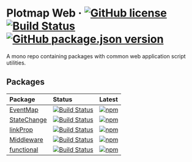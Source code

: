 # Plotmap Web &middot; [![GitHub license](https://img.shields.io/badge/license-MIT-blue.svg)](https://www.mit.edu/~amini/LICENSE.md) [![Build Status](https://travis-ci.com/jhorback/harbor-utils.svg?branch=master)](https://travis-ci.com/jhorback/harbor-utils) [![GitHub package.json version](https://img.shields.io/github/package-json/v/jhorback/harbor-utils)](https://github.com/jhorback/harbor-utils/releases)

A mono repo containing packages with common web application script utilities.

## Packages

| Package   | Status   | Latest
|:---       |:---      |:---
| [EventMap](https://github.com/plotmap-org/plotmap-web/tree/master/packages/EventMap) | [![Build Status](https://travis-ci.com/plotmap-org/plotmap-web.svg?branch=packages/EventMap)](https://travis-ci.com/plotmap-org/plotmap-web) | [![npm](https://img.shields.io/npm/v/@plotmap/eventmap)](https://www.npmjs.com/package/@plotmap/eventmap)
| [StateChange](https://github.com/plotmap-org/plotmap-web/tree/master/packages/StateChange) |[![Build Status](https://travis-ci.com/plotmap-org/plotmap-web.svg?branch=packages/StateChange)](https://travis-ci.com/plotmap-org/plotmap-web) | [![npm](https://img.shields.io/npm/v/@plotmap/statechange)](https://www.npmjs.com/package/@plotmap/statechange)
| [linkProp](https://github.com/plotmap-org/plotmap-web/tree/master/packages/linkProp) | [![Build Status](https://travis-ci.com/plotmap-org/plotmap-web.svg?branch=packages/linkProp)](https://travis-ci.com/plotmap-org/plotmap-web) | [![npm](https://img.shields.io/npm/v/@plotmap/linkprop)](https://www.npmjs.com/package/@plotmap/linkprop)
| [Middleware](https://github.com/plotmap-org/plotmap-web/tree/master/packages/Middleware) | [![Build Status](https://travis-ci.com/plotmap-org/plotmap-web.svg?branch=packages/Middleware)](https://travis-ci.com/plotmap-org/plotmap-web) | [![npm](https://img.shields.io/npm/v/@plotmap/middleware)](https://www.npmjs.com/package/@plotmap/middleware)
| [functional](https://github.com/plotmap-org/plotmap-web/tree/master/packages/functional) | [![Build Status](https://travis-ci.com/plotmap-org/plotmap-web.svg?branch=packages/functional)](https://travis-ci.com/plotmap-org/plotmap-web) | [![npm](https://img.shields.io/npm/v/@plotmap/functional)](https://www.npmjs.com/package/@plotmap/functional)


<!-- | [debounce](./packages/debounce/README.md) | | Needs conversion -->

